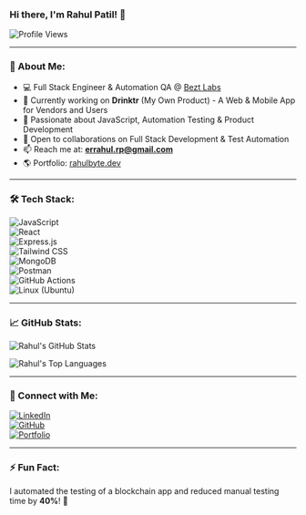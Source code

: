 ### Hi there, I'm Rahul Patil! 👋

![Profile Views](https://komarev.com/ghpvc/?username=rahullbyte&label=Profile%20Views&color=0e75b6&style=flat)

---

### 🚀 About Me:

- 💻 Full Stack Engineer & Automation QA @ [Bezt Labs](https://bezt.in)
- 🌱 Currently working on **Drinktr** (My Own Product) - A Web & Mobile App for Vendors and Users
- 👀 Passionate about JavaScript, Automation Testing & Product Development
- 💞️ Open to collaborations on Full Stack Development & Test Automation
- 📫 Reach me at: **errahul.rp@gmail.com**
- 🌎 Portfolio: [rahulbyte.dev](https://rahulbyte.dev)

---

### 🛠️ Tech Stack:

![JavaScript](https://img.shields.io/badge/-JavaScript-F7DF1E?style=flat&logo=javascript&logoColor=black)  
![React](https://img.shields.io/badge/-React-61DAFB?style=flat&logo=react&logoColor=black)  
![Express.js](https://img.shields.io/badge/-Express.js-000000?style=flat&logo=express&logoColor=white)  
![Tailwind CSS](https://img.shields.io/badge/-Tailwind%20CSS-38B2AC?style=flat&logo=tailwind-css&logoColor=white)  
![MongoDB](https://img.shields.io/badge/-MongoDB-47A248?style=flat&logo=mongodb&logoColor=white)  
![Postman](https://img.shields.io/badge/-Postman-FF6C37?style=flat&logo=postman&logoColor=white)  
![GitHub Actions](https://img.shields.io/badge/-GitHub%20Actions-2088FF?style=flat&logo=github-actions&logoColor=white)  
![Linux (Ubuntu)](https://img.shields.io/badge/-Linux-333?style=flat&logo=linux&logoColor=white)

---

### 📈 GitHub Stats:

![Rahul's GitHub Stats](https://github-readme-stats.vercel.app/api?username=rahullbyte&show_icons=true&theme=radical)

![Rahul's Top Languages](https://github-readme-stats.vercel.app/api/top-langs/?username=rahullbyte&layout=compact&theme=radical)

---

### 🔗 Connect with Me:

[![LinkedIn](https://img.shields.io/badge/-LinkedIn-blue?style=flat&logo=linkedin&logoColor=white)](http://linkedin.com/in/rahul-patil-02b2a2273)  
[![GitHub](https://img.shields.io/badge/-GitHub-181717?style=flat&logo=github&logoColor=white)](https://github.com/rahullbyte)  
[![Portfolio](https://img.shields.io/badge/-Portfolio-FF5722?style=flat&logo=google-chrome&logoColor=white)](https://rahulbyte.dev)  

---

### ⚡ Fun Fact:
I automated the testing of a blockchain app and reduced manual testing time by **40%**! 🚀
